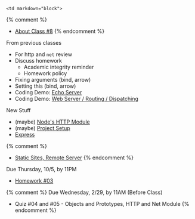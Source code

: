 	<td markdown="block">
{% comment %}
* [About Class #8](slides/08/meta.html)
{% endcomment %}

From previous classes

* For http and `net` review 
* Discuss homework 
    * Academic integrity reminder
    * Homework policy
* Fixing arguments (bind, arrow)
* Setting this (bind, arrow)
* Coding Demo: [Echo Server](examples/net/echoServer.js)
* Coding Demo: [Web Server / Routing / Dispatching](examples/net/webServer.js)

New Stuff

* (maybe) [Node's HTTP Module](slides/07/node-http.html)
* (maybe) [Project Setup](slides/08/setup.html)
* [Express](slides/08/express.html) 

{% comment %}
* [Static Sites, Remote Server](slides/08/static.html)
{% endcomment %}
</td>
	<td markdown="block">
</td>
	<td markdown="block">

Due Thursday, 10/5, by 11PM

* [Homework #03](homework/03.html)

{% comment %}
Due Wednesday, 2/29, by 11AM (Before Class)

* Quiz #04 and #05 - Objects and Prototypes, HTTP and Net Module
{% endcomment %}
</td>
